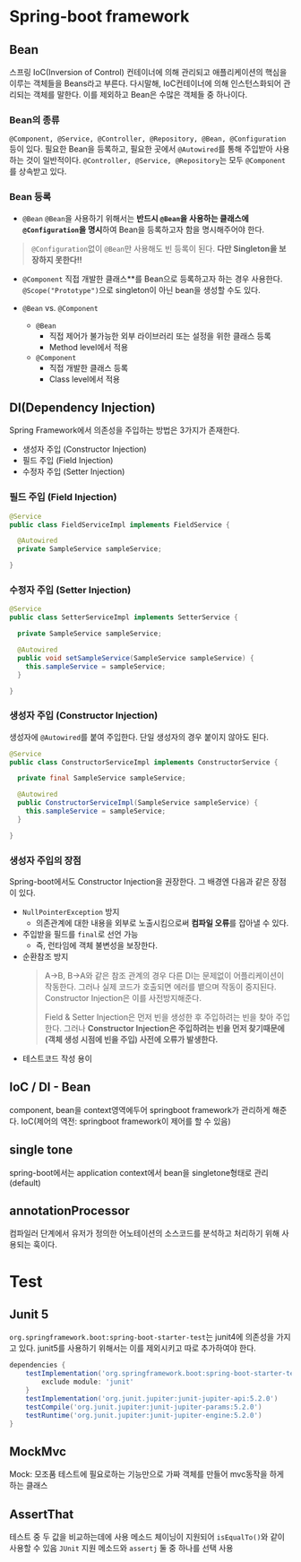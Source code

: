 # Spring-boot framework

## Bean
스프링 IoC(Inversion of Control) 컨테이너에 의해 관리되고 애플리케이션의 핵심을 이루는 객체들을 Beans라고 부른다.
다시말해, IoC컨테이너에 의해 인스턴스화되어 관리되는 객체를 말한다.
이를 제외하고 Bean은 수많은 객체들 중 하나이다.

### Bean의 종류
`@Component, @Service, @Controller, @Repository, @Bean, @Configuration` 등이 있다.
필요한 Bean을 등록하고, 필요한 곳에서 `@Autowired`를 통해 주입받아 사용하는 것이 일반적이다.
`@Controller, @Service, @Repository`는 모두 `@Component`를 상속받고 있다.

### Bean 등록
- `@Bean`
`@Bean`을 사용하기 위해서는 **반드시 `@Bean`을 사용하는 클래스에 `@Configuration`을 명시**하여 Bean을 등록하고자 함을 명시해주어야 한다.
> `@Configuration`없이 `@Bean`만 사용해도 빈 등록이 된다. **다만 Singleton을 보장하지 못한다!!**

- `@Component`
직접 개발한 클래스**를 Bean으로 등록하고자 하는 경우 사용한다.
`@Scope("Prototype")`으로 singleton이 아닌 bean을 생성할 수도 있다.

- `@Bean` vs. `@Component`
  - `@Bean`
    - 직접 제어가 불가능한 외부 라이브러리 또는 설정을 위한 클래스 등록
    - Method level에서 적용
  - `@Component`
    - 직접 개발한 클래스 등록
    - Class level에서 적용

## DI(Dependency Injection)
Spring Framework에서 의존성을 주입하는 방법은 3가지가 존재한다.
- 생성자 주입 (Constructor Injection)
- 필드 주입 (Field Injection)
- 수정자 주입 (Setter Injection)

### 필드 주입 (Field Injection)
```java
@Service
public class FieldServiceImpl implements FieldService {

  @Autowired
  private SampleService sampleService;

}
```

### 수정자 주입 (Setter Injection)
```java
@Service
public class SetterServiceImpl implements SetterService {

  private SampleService sampleService;

  @Autowired
  public void setSampleService(SampleService sampleService) {
    this.sampleService = sampleService;
  }

}
```

### 생성자 주입 (Constructor Injection)
생성자에 `@Autowired`를 붙여 주입한다.
단일 생성자의 경우 붙이지 않아도 된다.

```java
@Service
public class ConstructorServiceImpl implements ConstructorService {

  private final SampleService sampleService;

  @Autowired
  public ConstructorServiceImpl(SampleService sampleService) {
    this.sampleService = sampleService;
  }

}
```

### 생성자 주입의 장점
Spring-boot에서도 Constructor Injection을 권장한다.
그 배경엔 다음과 같은 장점이 있다.
- `NullPointerException` 방지
  - 의존관계에 대한 내용을 외부로 노출시킴으로써 **컴파일 오류**를 잡아낼 수 있다.
- 주입받을 필드를 `final`로 선언 가능
  - 즉, 런타임에 객체 불변성을 보장한다.
- 순환참조 방지
  > A->B, B->A와 같은 참조 관계의 경우 다른 DI는 문제없이 어플리케이션이 작동한다.
  > 그러나 실제 코드가 호출되면 에러를 뱉으며 작동이 중지된다.
  > Constructor Injection은 이를 사전방지해준다.
  >
  > Field & Setter Injection은 먼저 빈을 생성한 후 주입하려는 빈을 찾아 주입한다.
  > 그러나 **Constructor Injection은 주입하려는 빈을 먼저 찾기때문에(객체 생성 시점에 빈을 주입) 사전에 오류가 발생한다.**
- 테스트코드 작성 용이

## IoC / DI - Bean
component, bean을 context영역에두어 springboot framework가 관리하게 해준다.
IoC(제어의 역전: springboot framework이 제어를 할 수 있음)

## single tone
spring-boot에서는 application context에서 bean을 singletone형태로 관리 (default)

## annotationProcessor
컴파일러 단계에서 유저가 정의한 어노테이션의 소스코드를 분석하고 처리하기 위해 사용되는 훅이다.


# Test
## Junit 5
`org.springframework.boot:spring-boot-starter-test`는 junit4에 의존성을 가지고 있다.
junit5를 사용하기 위해서는 이를 제외시키고 따로 추가하여야 한다.
```groovy
dependencies {
    testImplementation('org.springframework.boot:spring-boot-starter-test') {
        exclude module: 'junit'
    }
    testImplementation('org.junit.jupiter:junit-jupiter-api:5.2.0')
    testCompile('org.junit.jupiter:junit-jupiter-params:5.2.0')
    testRuntime('org.junit.jupiter:junit-jupiter-engine:5.2.0')
}
```

## MockMvc
Mock: 모조품
테스트에 필요로하는 기능만으로 가짜 객체를 만들어 mvc동작을 하게 하는 클래스

## AssertThat
테스트 중 두 값을 비교하는데에 사용
메소드 체이닝이 지원되어 `isEqualTo()`와 같이 사용할 수 있음
`JUnit` 지원 메소드와 `assertj` 둘 중 하나를 선택 사용 

